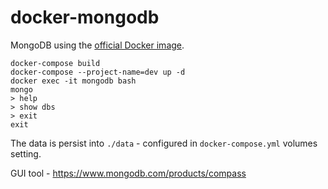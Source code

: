 # docker-mongodb

MongoDB using the [official Docker image](https://hub.docker.com/_/mongo/).

```
docker-compose build
docker-compose --project-name=dev up -d
docker exec -it mongodb bash
mongo
> help
> show dbs
> exit
exit
```

The data is persist into `./data` - configured in `docker-compose.yml` volumes setting.

GUI tool - https://www.mongodb.com/products/compass